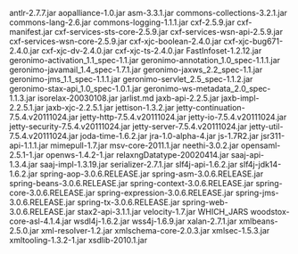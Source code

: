 antlr-2.7.7.jar
aopalliance-1.0.jar
asm-3.3.1.jar
commons-collections-3.2.1.jar
commons-lang-2.6.jar
commons-logging-1.1.1.jar
cxf-2.5.9.jar
cxf-manifest.jar
cxf-services-sts-core-2.5.9.jar
cxf-services-wsn-api-2.5.9.jar
cxf-services-wsn-core-2.5.9.jar
cxf-xjc-boolean-2.4.0.jar
cxf-xjc-bug671-2.4.0.jar
cxf-xjc-dv-2.4.0.jar
cxf-xjc-ts-2.4.0.jar
FastInfoset-1.2.12.jar
geronimo-activation_1.1_spec-1.1.jar
geronimo-annotation_1.0_spec-1.1.1.jar
geronimo-javamail_1.4_spec-1.7.1.jar
geronimo-jaxws_2.2_spec-1.1.jar
geronimo-jms_1.1_spec-1.1.1.jar
geronimo-servlet_2.5_spec-1.1.2.jar
geronimo-stax-api_1.0_spec-1.0.1.jar
geronimo-ws-metadata_2.0_spec-1.1.3.jar
isorelax-20030108.jar
jarlist.md
jaxb-api-2.2.5.jar
jaxb-impl-2.2.5.1.jar
jaxb-xjc-2.2.5.1.jar
jettison-1.3.2.jar
jetty-continuation-7.5.4.v20111024.jar
jetty-http-7.5.4.v20111024.jar
jetty-io-7.5.4.v20111024.jar
jetty-security-7.5.4.v20111024.jar
jetty-server-7.5.4.v20111024.jar
jetty-util-7.5.4.v20111024.jar
joda-time-1.6.2.jar
jra-1.0-alpha-4.jar
js-1.7R2.jar
jsr311-api-1.1.1.jar
mimepull-1.7.jar
msv-core-2011.1.jar
neethi-3.0.2.jar
opensaml-2.5.1-1.jar
openws-1.4.2-1.jar
relaxngDatatype-20020414.jar
saaj-api-1.3.4.jar
saaj-impl-1.3.19.jar
serializer-2.7.1.jar
slf4j-api-1.6.2.jar
slf4j-jdk14-1.6.2.jar
spring-aop-3.0.6.RELEASE.jar
spring-asm-3.0.6.RELEASE.jar
spring-beans-3.0.6.RELEASE.jar
spring-context-3.0.6.RELEASE.jar
spring-core-3.0.6.RELEASE.jar
spring-expression-3.0.6.RELEASE.jar
spring-jms-3.0.6.RELEASE.jar
spring-tx-3.0.6.RELEASE.jar
spring-web-3.0.6.RELEASE.jar
stax2-api-3.1.1.jar
velocity-1.7.jar
WHICH_JARS
woodstox-core-asl-4.1.4.jar
wsdl4j-1.6.2.jar
wss4j-1.6.9.jar
xalan-2.7.1.jar
xmlbeans-2.5.0.jar
xml-resolver-1.2.jar
xmlschema-core-2.0.3.jar
xmlsec-1.5.3.jar
xmltooling-1.3.2-1.jar
xsdlib-2010.1.jar
